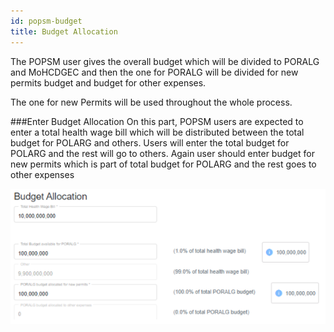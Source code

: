 ```yaml
---
id: popsm-budget
title: Budget Allocation
---
```



The POPSM user gives the overall budget which will be divided to PORALG and MoHCDGEC and then the one for PORALG will be divided for new permits budget and budget for other expenses.


The one for new Permits will be used throughout the whole process.

###Enter Budget Allocation 
On this part, POPSM users are expected to enter a total health wage bill which will be distributed between the total budget for POLARG and others. Users will enter the total budget for POLARG and the rest will go to others. Again user should enter budget for new permits which is part of total budget for POLARG and the rest goes to other expenses

![img alt](/img/budgetallocation.png)

